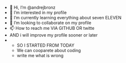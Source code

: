 - 👋 Hi, I’m @andrejbronz
- 👀 I’m interested in my profile 
- 🌱 I’m currently learning everything about seven ELEVEN
- 💞️ I’m looking to collaborate on my profile 
- 📫 How to reach me VIA GITHUB OR twitte
- AND i will improve my profile sooner or later
- - SO I STARTED FROM TODAY
  - We can cooparete about coding
  - write me what is wrong 
<!---
andrejbronz/andrejbronz is a ✨ special ✨ repository because its `README.md` (this file) appears on your GitHub profile.
You can click the Preview link to take a look at your changes.
--->
